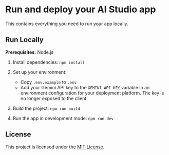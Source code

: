 # Run and deploy your AI Studio app

This contains everything you need to run your app locally.

## Run Locally

**Prerequisites:** Node.js

1. Install dependencies:
   `npm install`

2. Set up your environment:

   - Copy `.env.example` to `.env`
   - Add your Gemini API key to the `GEMINI_API_KEY` variable in an environment configuration for your deployment platform. The key is no longer exposed to the client.

3. Build the project:
   `npm run build`

4. Run the app in development mode:
   `npm run dev`

## License

This project is licensed under the [MIT License](LICENSE).
